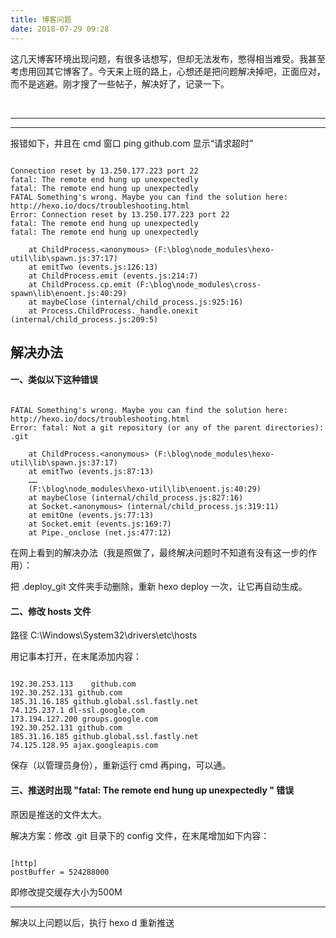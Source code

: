 ```yaml
---
title: 博客问题
date: 2018-07-29 09:28
---
```


这几天博客环境出现问题，有很多话想写，但却无法发布，憋得相当难受。我甚至考虑用回其它博客了。今天来上班的路上，心想还是把问题解决掉吧，正面应对，而不是逃避。刚才搜了一些帖子，解决好了，记录一下。
<!--more--> ​​​​

---

***

报错如下，并且在 cmd 窗口 ping github.com 显示“请求超时”

```

Connection reset by 13.250.177.223 port 22
fatal: The remote end hung up unexpectedly
fatal: The remote end hung up unexpectedly
FATAL Something's wrong. Maybe you can find the solution here: http://hexo.io/docs/troubleshooting.html
Error: Connection reset by 13.250.177.223 port 22
fatal: The remote end hung up unexpectedly
fatal: The remote end hung up unexpectedly

    at ChildProcess.<anonymous> (F:\blog\node_modules\hexo-util\lib\spawn.js:37:17)
    at emitTwo (events.js:126:13)
    at ChildProcess.emit (events.js:214:7)
    at ChildProcess.cp.emit (F:\blog\node_modules\cross-spawn\lib\enoent.js:40:29)
    at maybeClose (internal/child_process.js:925:16)
    at Process.ChildProcess._handle.onexit (internal/child_process.js:209:5)

```

## 解决办法

#### 一、类似以下这种错误

```

FATAL Something's wrong. Maybe you can find the solution here: http://hexo.io/docs/troubleshooting.html
Error: fatal: Not a git repository (or any of the parent directories): .git

    at ChildProcess.<anonymous> (F:\blog\node_modules\hexo-util\lib\spawn.js:37:17)
    at emitTwo (events.js:87:13)
    ……
    (F:\blog\node_modules\hexo-util\lib\enoent.js:40:29)
    at maybeClose (internal/child_process.js:827:16)
    at Socket.<anonymous> (internal/child_process.js:319:11)
    at emitOne (events.js:77:13)
    at Socket.emit (events.js:169:7)
    at Pipe._onclose (net.js:477:12)

```
在网上看到的解决办法（我是照做了，最终解决问题时不知道有没有这一步的作用）：

把 .deploy_git 文件夹手动删除，重新 hexo deploy 一次，让它再自动生成。


#### 二、修改 hosts 文件

路径 C:\Windows\System32\drivers\etc\hosts

用记事本打开，在末尾添加内容：

```

192.30.253.113    github.com
192.30.252.131 github.com
185.31.16.185 github.global.ssl.fastly.net
74.125.237.1 dl-ssl.google.com
173.194.127.200 groups.google.com
192.30.252.131 github.com
185.31.16.185 github.global.ssl.fastly.net
74.125.128.95 ajax.googleapis.com

```

保存（以管理员身份），重新运行 cmd 再ping，可以通。

#### 三、推送时出现 "fatal: The remote end hung up unexpectedly " 错误


原因是推送的文件太大。

解决方案：修改 .git 目录下的 config 文件，在末尾增加如下内容：

```

[http]
postBuffer = 524288000

```

即修改提交缓存大小为500M

---

解决以上问题以后，执行 hexo d 重新推送
